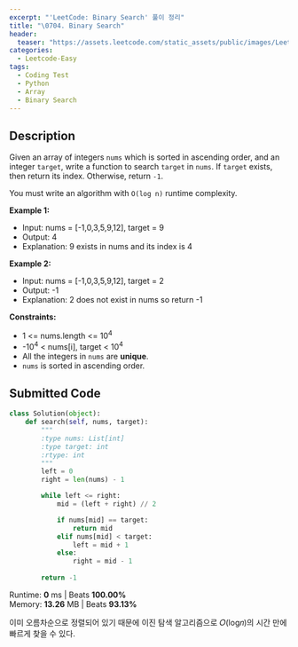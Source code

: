 ```yaml
---
excerpt: "'LeetCode: Binary Search' 풀이 정리"
title: "\0704. Binary Search"
header:
  teaser: "https://assets.leetcode.com/static_assets/public/images/LeetCode_Sharing.png"
categories:
  - Leetcode-Easy
tags:
  - Coding Test
  - Python
  - Array
  - Binary Search
---
```


## <i class="fa-solid fa-file-lines"></i> Description

Given an array of integers `nums` which is sorted in ascending order, and an integer `target`, write a function to search `target` in `nums`. If `target` exists, then return its index. Otherwise, return `-1`.

You must write an algorithm with `O(log n)` runtime complexity.

**Example 1:**

- Input: nums = [-1,0,3,5,9,12], target = 9
- Output: 4
- Explanation: 9 exists in nums and its index is 4

**Example 2:**

- Input: nums = [-1,0,3,5,9,12], target = 2
- Output: -1
- Explanation: 2 does not exist in nums so return -1

**Constraints:**

- 1 <= nums.length <= 10<sup>4</sup>
- -10<sup>4</sup> < nums[i], target < 10<sup>4</sup>
- All the integers in `nums` are **unique**.
- `nums` is sorted in ascending order.

## <i class="fa-solid fa-cloud-arrow-up"></i> Submitted Code

```python
class Solution(object):
    def search(self, nums, target):
        """
        :type nums: List[int]
        :type target: int
        :rtype: int
        """
        left = 0
        right = len(nums) - 1

        while left <= right:
            mid = (left + right) // 2

            if nums[mid] == target:
                return mid
            elif nums[mid] < target:
                left = mid + 1
            else:
                right = mid - 1
        
        return -1
```
<i class="fa-solid fa-clock"></i> Runtime: **0** ms \| Beats **100.00%**    
<i class="fa-solid fa-memory"></i> Memory: **13.26** MB \| Beats **93.13%**

이미 오름차순으로 정렬되어 있기 때문에 이진 탐색 알고리즘으로 𝑂(log𝑛)의 시간 만에 빠르게 찾을 수 있다.